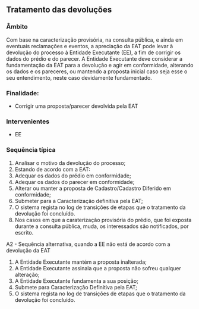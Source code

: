 ## Tratamento das devoluções

### Âmbito

Com base na caracterização provisória, na consulta pública, e ainda em eventuais reclamações e eventos, a apreciação da EAT pode levar à devolução do processo à Entidade Executante \(EE\), a fim de corrigir os dados do prédio e do parecer. A Entidade Executante deve considerar a fundamentação da EAT para a devolução e agir em conformidade, alterando os dados e os pareceres, ou mantendo a proposta inicial caso seja esse o seu entendimento, neste caso devidamente fundamentado.

### Finalidade:

* Corrigir uma proposta/parecer devolvida pela EAT

### Intervenientes

* EE

### Sequência típica

1. Analisar o motivo da devolução do processo;
2. Estando de acordo com a EAT:
3. Adequar os dados do prédio em conformidade;
4. Adequar os dados do parecer em conformidade;
5. Alterar ou manter a proposta de Cadastro/Cadastro Diferido em conformidade;
6. Submeter para a Caracterização definitiva pela EAT;
7. O sistema regista no log de transições de etapas que o tratamento da devolução foi concluído.
8. Nos casos em que a caraterização provisória do prédio, que foi exposta durante a consulta pública, muda, os interessados são notificados, por escrito.

A2 - Sequência alternativa, quando a EE não está de acordo com a devolução da EAT

1. A Entidade Executante mantém a proposta inalterada;
2. A Entidade Executante assinala que a proposta não sofreu qualquer alteração;
3. A Entidade Executante fundamenta a sua posição;
4. Submete para Caracterização Definitiva pela EAT;
5. O sistema regista no log de transições de etapas que o tratamento da devolução foi concluído.



